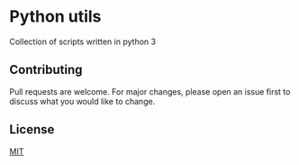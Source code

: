 # Python utils

Collection of scripts written in python 3

## Contributing
Pull requests are welcome. For major changes, please open an issue first to discuss what you would like to change.

## License
[MIT](https://choosealicense.com/licenses/mit/)
